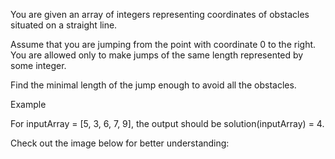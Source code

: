 You are given an array of integers representing coordinates of obstacles situated on a straight line.

Assume that you are jumping from the point with coordinate 0 to the right. You are allowed only to make jumps of the same length represented by some integer.

Find the minimal length of the jump enough to avoid all the obstacles.

Example

For inputArray = [5, 3, 6, 7, 9], the output should be
solution(inputArray) = 4.

Check out the image below for better understanding:
